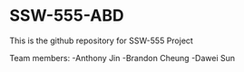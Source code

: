 # SSW-555-ABD

This is the github repository for SSW-555 Project

Team members:
-Anthony Jin
-Brandon Cheung
-Dawei Sun
